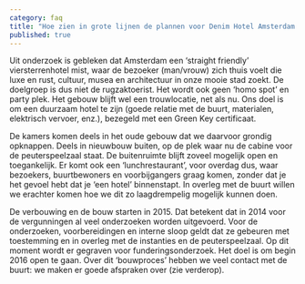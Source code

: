 ```yaml
---
category: faq
title: "Hoe zien in grote lijnen de plannen voor Denim Hotel Amsterdam eruit?"
published: true
---
```



Uit onderzoek is gebleken dat Amsterdam een ‘straight friendly’ viersterrenhotel mist, waar de bezoeker (man/vrouw) zich thuis voelt die luxe en rust, cultuur, musea en architectuur in onze mooie stad zoekt. De doelgroep is dus niet de rugzaktoerist. Het wordt ook geen ‘homo spot’ en party plek. Het gebouw blijft wel een trouwlocatie, net als nu. Ons doel is om een duurzaam hotel te zijn (goede relatie met de buurt, materialen, elektrisch vervoer, enz.), bezegeld met een Green Key certificaat.

De kamers komen deels in het oude gebouw dat we daarvoor grondig opknappen. Deels in nieuwbouw buiten, op de plek waar nu de cabine voor de peuterspeelzaal staat. De buitenruimte blijft zoveel mogelijk open en toegankelijk. Er komt ook een ‘lunchrestaurant’, voor overdag dus, waar bezoekers, buurtbewoners en voorbijgangers graag komen, zonder dat je het gevoel hebt dat je ‘een hotel’ binnenstapt. In overleg met de buurt willen we erachter komen hoe we dit zo laagdrempelig mogelijk kunnen doen.  

De verbouwing en de bouw starten in 2015. Dat betekent dat in 2014 voor de vergunningen al veel onderzoeken worden uitgevoerd. Voor de onderzoeken, voorbereidingen en interne sloop geldt dat ze gebeuren met toestemming en in overleg met de instanties en de peuterspeelzaal. Op dit moment wordt er gegraven voor funderingsonderzoek. Het doel is om begin 2016 open te gaan. Over dit ‘bouwproces’ hebben we veel contact met de buurt: we maken er goede afspraken over (zie verderop).
